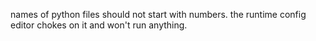 names of python files should not start with numbers.  the runtime config editor chokes on it and won't run anything.
